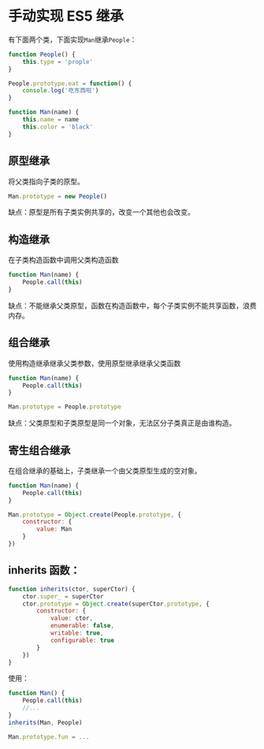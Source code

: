 #  手动实现 ES5 继承

有下面两个类，下面实现`Man`继承`People`：

```js
function People() {
    this.type = 'prople'
}

People.prototype.eat = function() {
    console.log('吃东西啦')
}

function Man(name) {
    this.name = name
    this.color = 'black'
}
```

## 原型继承

将父类指向子类的原型。

```js
Man.prototype = new People()
```

缺点：原型是所有子类实例共享的，改变一个其他也会改变。

## 构造继承

在子类构造函数中调用父类构造函数

```js
function Man(name) {
    People.call(this)
}
```

缺点：不能继承父类原型，函数在构造函数中，每个子类实例不能共享函数，浪费内存。

## 组合继承

使用构造继承继承父类参数，使用原型继承继承父类函数

```js
function Man(name) {
    People.call(this)
}

Man.prototype = People.prototype
```

缺点：父类原型和子类原型是同一个对象，无法区分子类真正是由谁构造。

## 寄生组合继承

在组合继承的基础上，子类继承一个由父类原型生成的空对象。

```js
function Man(name) {
    People.call(this)
}

Man.prototype = Object.create(People.prototype, {
    constructor: {
        value: Man
    }
})
```

## inherits 函数：

```js
function inherits(ctor, superCtor) {
    ctor.super_ = superCtor
    ctor.prototype = Object.create(superCtor.prototype, {
        constructor: {
            value: ctor,
            enumerable: false,
            writable: true,
            configurable: true
        }
    })
}
```

使用：

```js
function Man() {
    People.call(this)
    //...
}
inherits(Man, People)

Man.prototype.fun = ...
```
